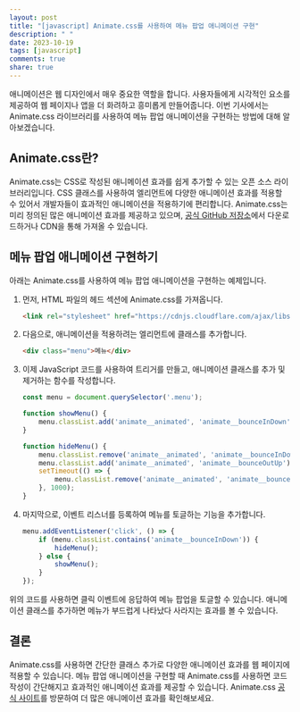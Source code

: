 ```yaml
---
layout: post
title: "[javascript] Animate.css를 사용하여 메뉴 팝업 애니메이션 구현"
description: " "
date: 2023-10-19
tags: [javascript]
comments: true
share: true
---
```


애니메이션은 웹 디자인에서 매우 중요한 역할을 합니다. 사용자들에게 시각적인 요소를 제공하여 웹 페이지나 앱을 더 화려하고 흥미롭게 만들어줍니다. 이번 기사에서는 Animate.css 라이브러리를 사용하여 메뉴 팝업 애니메이션을 구현하는 방법에 대해 알아보겠습니다.

## Animate.css란?

Animate.css는 CSS로 작성된 애니메이션 효과를 쉽게 추가할 수 있는 오픈 소스 라이브러리입니다. CSS 클래스를 사용하여 엘리먼트에 다양한 애니메이션 효과를 적용할 수 있어서 개발자들이 효과적인 애니메이션을 적용하기에 편리합니다. Animate.css는 미리 정의된 많은 애니메이션 효과를 제공하고 있으며, [공식 GitHub 저장소](https://github.com/animate-css/animate.css)에서 다운로드하거나 CDN을 통해 가져올 수 있습니다.

## 메뉴 팝업 애니메이션 구현하기

아래는 Animate.css를 사용하여 메뉴 팝업 애니메이션을 구현하는 예제입니다.

1. 먼저, HTML 파일의 헤드 섹션에 Animate.css를 가져옵니다.
   ```html
   <link rel="stylesheet" href="https://cdnjs.cloudflare.com/ajax/libs/animate.css/4.1.1/animate.min.css">
   ```

2. 다음으로, 애니메이션을 적용하려는 엘리먼트에 클래스를 추가합니다.
   ```html
   <div class="menu">메뉴</div>
   ```

3. 이제 JavaScript 코드를 사용하여 트리거를 만들고, 애니메이션 클래스를 추가 및 제거하는 함수를 작성합니다.
   ```javascript
   const menu = document.querySelector('.menu');

   function showMenu() {
       menu.classList.add('animate__animated', 'animate__bounceInDown');
   }

   function hideMenu() {
       menu.classList.remove('animate__animated', 'animate__bounceInDown');
       menu.classList.add('animate__animated', 'animate__bounceOutUp');
       setTimeout(() => {
           menu.classList.remove('animate__animated', 'animate__bounceOutUp');
       }, 1000);
   }
   ```

4. 마지막으로, 이벤트 리스너를 등록하여 메뉴를 토글하는 기능을 추가합니다.
   ```javascript
   menu.addEventListener('click', () => {
       if (menu.classList.contains('animate__bounceInDown')) {
           hideMenu();
       } else {
           showMenu();
       }
   });
   ```

위의 코드를 사용하면 클릭 이벤트에 응답하여 메뉴 팝업을 토글할 수 있습니다. 애니메이션 클래스를 추가하면 메뉴가 부드럽게 나타났다 사라지는 효과를 볼 수 있습니다.

## 결론

Animate.css를 사용하면 간단한 클래스 추가로 다양한 애니메이션 효과를 웹 페이지에 적용할 수 있습니다. 메뉴 팝업 애니메이션을 구현할 때 Animate.css를 사용하면 코드 작성이 간단해지고 효과적인 애니메이션 효과를 제공할 수 있습니다. Animate.css [공식 사이트](https://animate.style/)를 방문하여 더 많은 애니메이션 효과를 확인해보세요.